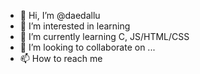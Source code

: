 - 👋 Hi, I’m @daedallu
- 👀 I’m interested in learning
- 🌱 I’m currently learning C, JS/HTML/CSS
- 💞️ I’m looking to collaborate on ...
- 📫 How to reach me 

<!---
daedallu/daedallu is a ✨ special ✨ repository because its `README.md` (this file) appears on your GitHub profile.
You can click the Preview link to take a look at your changes.
--->
